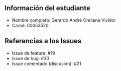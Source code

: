 ## Información del estudiante
- Nombre completo: Gerardo André Orellana Vividor
- Carné: 00053520

## Referencias a los Issues
- Issue de feature: #19
- Issue de bug: #30
- Issue comentado (discusión): #21
